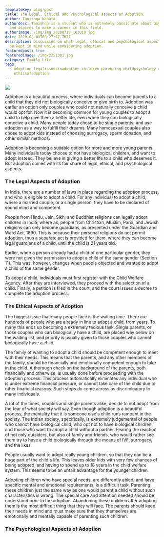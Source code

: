 ```yaml
---
templateKey: blog-post
title: The Legal, Ethical and Psychological aspects of Adoption.
author: Tanishqa Nahata
authordesc: Tanishqa is a student who is extremely passionate about psychology
  and aspires to make a career in this field.
authorimage: /img/img_20200719_163010.jpg
date: 2020-08-01T09:27:47.765Z
description: Discussion on what legal, ethical and psychological aspects should
  be kept in mind while considering adoption.
featuredpost: true
featuredimage: /img/2251381.jpg
category: Family Life
tags:
  - adoption legalissuesinadoption children parenting childpsychology childcare
    ethicsofadoption
---
```

![](/img/16149.jpg)

Adoption is a beautiful process, where individuals can become parents to a child that they did not biologically conceive or give birth to. Adoption was earlier an option only couples who could not naturally conceive a child would opt for. Now it is becoming common for young couples to adopt a child to help give them a better life, even when they can biologically conceive a child. Many people today chose to be single parents, and use adoption as a way to fulfill their dreams. Many homosexual couples also chose to adopt kids instead of choosing surrogacy, sperm donation, and other similar methods. 

Adoption is becoming a suitable option for more and more young parents. Many individuals today choose to not have biological children, and want to adopt instead. They believe in giving a better life to a child who deserves it. But adoption comes with its fair share of legal, ethical, and psychological aspects.

### The Legal Aspects of Adoption

In India, there are a number of laws in place regarding the adoption process, and who is eligible to adopt a child. For any individual to adopt a child, where a married couple, or a single person, they have to be declared of sound mind and competent. 

People from Hindu, Jain, Sikh, and Buddhist religions can legally adopt children in India; where as, people from Christian, Muslim, Parsi, and Jewish religions can only become guardians, as presented under the Guardian and Ward Act, 1890. This is because their personal religions do not permit adoption, thus a separate act is provided for them, where they can become legal guardians of a child, until the child is 21 years old. 

Earlier, when a person already had a child of one particular gender, they were not given the permission to adopt a child of the same gender (Section 11). This was, however, changes when people objected and wanted to adopt a child of the same gender. 

To adopt a child, individuals must first register with the Child Welfare Agency. After they are interviewed, they proceed with the selection of a child. Finally, a petition is filed in the court, and the court issues a decree to complete the adoption process. 

### The Ethical Aspects of Adoption

The biggest issue that many people face is the waiting time. There are hundreds of people who are already in line to adopt a child, from years. To many this ends up becoming a extremely tedious task. Single parents, or those couples who can biologically have a child, are placed way below on the waiting list, and priority is usually given to those couples who cannot biologically have a child. 

The family of wanting to adopt a child should be competent enough to meet with their needs. This means that the parents, and any other members of the family, should be financially and emotionally competent enough to take in the child. A thorough check on the background of the parents, both financially and otherwise, is usually done before proceeding with the adoption process. This process automatically eliminates any individual who is under extreme financial pressure, or cannot take care of the child due to other financial reasons. Such steps do come across as discriminatory to many individuals. 

A lot of the times, couples and single parents alike, decide to not adopt from the fear of what society will say. Even though adoption is a beautiful process, the mentality that it is someone else's child runs rampant in the society. The Indian society, specifically, is extremely judgemental of people who cannot have biological child, who opt not to have biological children, and those who want to adopt a child without a partner. Fearing the reaction of not only outsiders, but also of family and friends, who would rather see them try to have a child biologically through the means of IVF, surrogacy, and the likes. 

People usually want to adopt really young children, so that they can be a huge part of the child's life. This leaves older kids with very few chances of being adopted, and having to spend up to 18 years in the child welfare system. This seems to be an unfair advantage for the younger children.

Adopting children who have special needs, are differently abled, and have specific mental and emotional requirements, is a difficult task. Parenting these children just the same way as one would parent a child without such characteristics is wrong. The special care and attention needed should be understood prior to the adoption. Abandoning these children after adopting them is the most difficult thing that they will face. The parents should keep their needs in mind and must make sure that they themselves are emotionally and mentally capable of parenting such children.

### The Psychological Aspects of Adoption